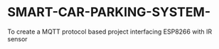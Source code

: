 # SMART-CAR-PARKING-SYSTEM-
To create a MQTT protocol based project interfacing ESP8266 with IR sensor 
